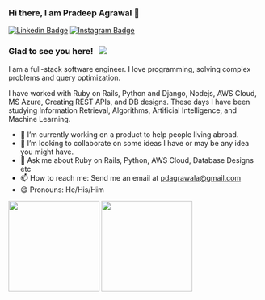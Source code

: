 ### Hi there, I am Pradeep Agrawal 👋

[![Linkedin Badge](https://img.shields.io/badge/-LinkedIn-0e76a8?style=flat-square&logo=Linkedin&logoColor=white)](https://www.linkedin.com/in/pdagrawal/)
[![Instagram Badge](https://img.shields.io/badge/-Instagram-e4405f?style=flat-square&logo=Instagram&logoColor=white)](https://www.instagram.com/pd_agrawal/)

### Glad to see you here! &nbsp; ![](https://visitor-badge.glitch.me/badge?page_id=pdagrawal.pdagrawal)

I am a full-stack software engineer. I love programming, solving complex problems and query optimization.

I have worked with Ruby on Rails, Python and Django, Nodejs, AWS Cloud, MS Azure, Creating REST APIs, and DB designs. These days I have been studying Information Retrieval, Algorithms, Artificial Intelligence, and Machine Learning.

- 🔭 I’m currently working on a product to help people living abroad.
- 👯 I’m looking to collaborate on some ideas I have or may be any idea you might have.
- 💬 Ask me about Ruby on Rails, Python, AWS Cloud, Database Designs etc
- 📫 How to reach me: Send me an email at pdagrawala@gmail.com
- 😄 Pronouns: He/His/Him

<p>
  <img height="180em" src="https://github-readme-stats.vercel.app/api?username=pdagrawal&show_icons=true&hide_border=true&&count_private=true&include_all_commits=true" />
  <img height="180em" src="https://github-readme-stats.vercel.app/api/top-langs/?username=pdagrawal&show_icons=true&hide_border=true&layout=compact&langs_count=8"/>
</p>
